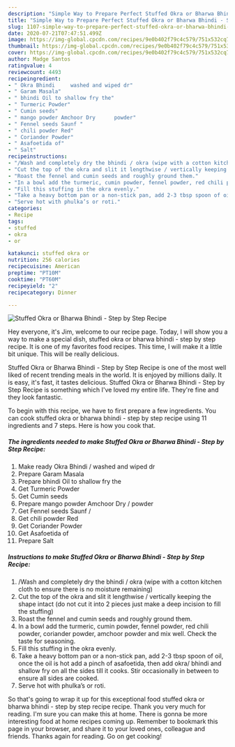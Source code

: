 ```yaml
---
description: "Simple Way to Prepare Perfect Stuffed Okra or Bharwa Bhindi - Step by Step Recipe"
title: "Simple Way to Prepare Perfect Stuffed Okra or Bharwa Bhindi - Step by Step Recipe"
slug: 1107-simple-way-to-prepare-perfect-stuffed-okra-or-bharwa-bhindi-step-by-step-recipe
date: 2020-07-21T07:47:51.499Z
image: https://img-global.cpcdn.com/recipes/9e0b402f79c4c579/751x532cq70/stuffed-okra-or-bharwa-bhindi-step-by-step-recipe-recipe-main-photo.jpg
thumbnail: https://img-global.cpcdn.com/recipes/9e0b402f79c4c579/751x532cq70/stuffed-okra-or-bharwa-bhindi-step-by-step-recipe-recipe-main-photo.jpg
cover: https://img-global.cpcdn.com/recipes/9e0b402f79c4c579/751x532cq70/stuffed-okra-or-bharwa-bhindi-step-by-step-recipe-recipe-main-photo.jpg
author: Madge Santos
ratingvalue: 4
reviewcount: 4493
recipeingredient:
- " Okra Bhindi     washed and wiped dr"
- " Garam Masala"
- " bhindi Oil to shallow fry the"
- " Turmeric Powder"
- " Cumin seeds"
- " mango powder Amchoor Dry      powder"
- " Fennel seeds Saunf "
- " chili powder Red"
- " Coriander Powder"
- " Asafoetida of"
- " Salt"
recipeinstructions:
- "/Wash and completely dry the bhindi / okra (wipe with a cotton kitchen cloth to ensure there is no moisture remaining)"
- "Cut the top of the okra and slit it lengthwise / vertically keeping the shape intact (do not cut it into 2 pieces just make a deep incision to fill the stuffing)"
- "Roast the fennel and cumin seeds and roughly ground them."
- "In a bowl add the turmeric, cumin powder, fennel powder, red chili powder, coriander powder, amchoor powder and mix well. Check the taste for seasoning."
- "Fill this stuffing in the okra evenly."
- "Take a heavy bottom pan or a non-stick pan, add 2-3 tbsp spoon of oil, once the oil is hot add a pinch of asafoetida, then add okra/ bhindi and shallow fry on all the sides till it cooks. Stir occasionally in between to ensure all sides are cooked."
- "Serve hot with phulka’s or roti."
categories:
- Recipe
tags:
- stuffed
- okra
- or

katakunci: stuffed okra or 
nutrition: 256 calories
recipecuisine: American
preptime: "PT10M"
cooktime: "PT60M"
recipeyield: "2"
recipecategory: Dinner

---
```



![Stuffed Okra or Bharwa Bhindi - Step by Step Recipe](https://img-global.cpcdn.com/recipes/9e0b402f79c4c579/751x532cq70/stuffed-okra-or-bharwa-bhindi-step-by-step-recipe-recipe-main-photo.jpg)

Hey everyone, it's Jim, welcome to our recipe page. Today, I will show you a way to make a special dish, stuffed okra or bharwa bhindi - step by step recipe. It is one of my favorites food recipes. This time, I will make it a little bit unique. This will be really delicious.

Stuffed Okra or Bharwa Bhindi - Step by Step Recipe is one of the most well liked of recent trending meals in the world. It is enjoyed by millions daily. It is easy, it's fast, it tastes delicious. Stuffed Okra or Bharwa Bhindi - Step by Step Recipe is something which I've loved my entire life. They're fine and they look fantastic.




To begin with this recipe, we have to first prepare a few ingredients. You can cook stuffed okra or bharwa bhindi - step by step recipe using 11 ingredients and 7 steps. Here is how you cook that.

<!--inarticleads1-->

##### The ingredients needed to make Stuffed Okra or Bharwa Bhindi - Step by Step Recipe:

1. Make ready  Okra Bhindi /    washed and wiped dr
1. Prepare  Garam Masala
1. Prepare  bhindi Oil to shallow fry the
1. Get  Turmeric Powder
1. Get  Cumin seeds
1. Prepare  mango powder Amchoor Dry    /  powder
1. Get  Fennel seeds Saunf /
1. Get  chili powder Red
1. Get  Coriander Powder
1. Get  Asafoetida of
1. Prepare  Salt




<!--inarticleads2-->

##### Instructions to make Stuffed Okra or Bharwa Bhindi - Step by Step Recipe:

1. /Wash and completely dry the bhindi / okra (wipe with a cotton kitchen cloth to ensure there is no moisture remaining)
1. Cut the top of the okra and slit it lengthwise / vertically keeping the shape intact (do not cut it into 2 pieces just make a deep incision to fill the stuffing)
1. Roast the fennel and cumin seeds and roughly ground them.
1. In a bowl add the turmeric, cumin powder, fennel powder, red chili powder, coriander powder, amchoor powder and mix well. Check the taste for seasoning.
1. Fill this stuffing in the okra evenly.
1. Take a heavy bottom pan or a non-stick pan, add 2-3 tbsp spoon of oil, once the oil is hot add a pinch of asafoetida, then add okra/ bhindi and shallow fry on all the sides till it cooks. Stir occasionally in between to ensure all sides are cooked.
1. Serve hot with phulka’s or roti.




So that's going to wrap it up for this exceptional food stuffed okra or bharwa bhindi - step by step recipe recipe. Thank you very much for reading. I'm sure you can make this at home. There is gonna be more interesting food at home recipes coming up. Remember to bookmark this page in your browser, and share it to your loved ones, colleague and friends. Thanks again for reading. Go on get cooking!
